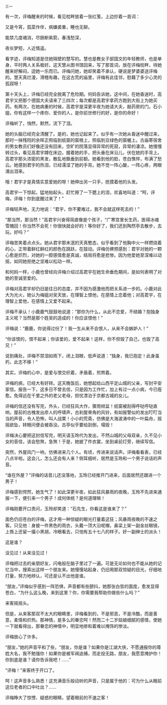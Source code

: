     三一 

   有一次，评梅醒来的时候，看见枕畔放着一张红笺，上边抄着一首词：

   又是今宵，孤菜作伴，病嫌裘重，睡也无聊。

   能禁几度魂消，尽肠断紫箭，春浅愁深，

   夜长梦短，人近情遥。

   看字迹，评梅知道是住她隔壁的慧写的。慧也是教女子部国文的年轻教师，也是单身，平时两人关系极好。这天慧从图书馆回来，写了那首词，放在评梅枕畔，待她醒来好解闷，逗她一乐而已。评梅问她，她却笑着不承认，硬说是梦婆婆送评梅的。慧天真烂漫，滑稽有趣，在这古荒的庙里，评梅有此佳邻，慰藉了多少心灵的孤寂呀！

   第十天头上，评梅已经完全脱离了危险期。何妈告诉她，这中间，在她昏迷时，高君宇又把那个德国大夫请来了三四次；每次都是高君宇拿药方跑到大街上为她买药。有两次，在她病重的时候，高君宇是深更半夜为她请大夫，敲药房的门。石小姐，你有这样一个疼你、爱你的人，是你前世修行的好，是你的命好！

   评梅听了，悄然，默然，流下了泪。

   她的头脑已经完全清醒了。是的，她也记起来了。似乎有一次她从昏迷中醒过来，那时一抹残阳的余晖正照临到纸窗的窗根上，照临到豆绿色的窗幄上。古庙寄宿舍的男女教员们好像还没有回来，空旷的院落显得异常的死寂，异常的凄凉。她慢慢转过头，看见高君宇蹲在床边，握着她的手，把头垂在床沿儿，伏在她的手背上。高君宇那头浓密的黑发，散乱地飘垂到前额。她看到他的脸，苍白憔悴，布满了愁云。她感到君宇的热泪，已经濡湿了她的手背。她不觉一阵心酸，一阵心疼，两眼涌出泪来。

   哦！君宇才是真情实意爱她的呀！她伸出另一只手，抚摸着他的头发。

   高君宇一下惊起，猛地抬起头，赶忙擦了一下腮上的泪，欢喜地叫道：“呵，评梅，评梅！你到底醒过来了！”

   评梅轻声地，无力地说：“君宇，你不要难过，我不会就这样死去的！”

   “那当然，那当然！”高君宇兴奋得简直像是个孩子，“广寒宫里长生药，医得冰魂雪魄回！你当然不会死！你很快就会好的！等你好了，我们还到陶然亭去散步，去玩，好吗？”

   评梅苦笑着点点头。她从君宇那未泯的天真憨态，似乎看到了他胸中火一样燃烧着的心，正带着鲜红鲜红的颜色在跳跃，在鼓动。评梅仿佛预感到：君宇对她的一颗心愈是炽烈，对她的一腔感情愈是真诚，结局将愈是悲惨。因为他爱她至深难以动摇，如同她拒绝之坚难以松动一样。

   和何妈一样，小鹿也曾经向评梅介绍过高君宇在她生命垂危期间，是如何表明了对她的至诚至爱的。

   评梅对高君宇却仍旧是往日的态度，并不因为感激他而把关系进一步的。小鹿对此大为光火，她认为梅姐对吴天放，在理智上恨他，在感情上恋着他；对高君宇，在理智上爱他，在感情上又爱不起来。

   评梅不承认！小鹿鹿气鼓鼓地说道：“那你为什么，从此不恋爱，不结婚？抱独身主义呢？当然是那个姓吴的造成的！你应该恨他！”

   评梅说：“鹿鹿，你说得过份了！我一生从来不会恨人，从来不会嫉妒人！”

   “你该恨的，恨不起来；你该爱的，爱不起来！这样，你不但毁了自己，也毁了高兄！”

   说到痛处，评梅不禁泪如雨下，闭上泪眼，低声说道：“独身，我已抱定！此身虽朽，此志不移！”

   其实，评梅的心中，是爱与恨交织着，矛盾着，煎熬着。

   评梅的病，已经大有好转。这天晚饭后，她想起给山西平定山城的父亲，写封平安家信。报告一下，这多日不曾去信，只是因为工作忙，加上有过一点小病，今已痊愈。免得远在千里之外的老父老母，担忧漂泊于京都古城的女儿。

   评梅的信还没有写完，外头，已经狂风大作，骤雨倾盆！纸窗被刮得呼哒呼哒直响，屋前的古槐发出疹人的呼啸声，古刹屋脊角的风铃，有如报警似的发出叮叮当当的声音，令人恐怖，叫人战栗！小小的荒斋，仿佛是大海波涛中的一叶扁舟，摇摇欲坠，转眼问便会被吞没。古亭似乎要给刮倒，塌毁！

   评梅决心要把这封信写完，明天请玉玲代为发出，不然山城的父母双亲，久不见小女的音信，该会愁煞，急煞！于是，她披了件衣裳，坐到桌前灯旁，继续写信。

   突然，外屋风门一响，仿佛进来几个人。有顷，传进来说话声。评梅看看表，已经八点半啦。这会儿，怎么还会有人来？侧耳细听，居然是玉玲和一个男子说话的声音。

   “谁在外屋？”评梅的话音儿还没落地，玉玲已经推开门进来，后面居然还跟进一个男子！

   评梅感到愕然，她生气了！如此深更半夜，如此狂风暴雨的夜晚，玉玲不先进来通报一下，便引来一个男子！成何体统？是何道理嘛！

   评梅刚要开口责问，玉玲却笑道：“石先生，你看这是谁来了？”

   面色仍旧苍白的评梅，这才用一种惊疑的眼光打量着这狂；风暴雨夜晚的不速之客。只见他：身披一件黑色的雨衣，头戴一顶大沿呢帽，鼻梁上架一副金丝眼镜，上唇上还留一撮小黑胡，冷眼看去，只怕有五十七八的样子。好一副绅士的派头！

   这是谁？

   没见过！从来没见过！

   评梅把过去的亲朋好友，闪电般在脑子里过了一遍。可是无论如何也不能从她的记忆当中，搜索出这样一个朋友来。她慢慢站起身，仍旧用那双惊疑的目光，仔细地打量，努力地辨认，可还是认不出他是谁。

   “朋友，”评梅似乎感到一阵恐惧，声音都有些颤抖，她那张白哲的面庞，愈发显得苍白，“为什么这么晚，来到这里？你，你需要我帮助你做些什么吗？”

   来客摇摇头。

   但是，从来客那双不太大的眼睛里，评梅看到的，不是邪恶，不是冷酷，而是善意，柔情和炽热。那神情，是多么的眷恋呵！然而二十二岁姑娘细腻的感情，使她一下就看得出，那眷恋的神情中，明显地掺和着难以掩饰的惨淡。

   评梅放心了许多。

   “朋友，”她的声音平和了些，“朋友，你是谁？如果你是江湖大侠，不愿通报你的尊姓大名，我不勉强你！如果你是被军阀追捕，而走投无路，朋友，我愿意掩护你！你到底是谁？请你告诉我吧！……”

   “评梅！”来客终于开口了。

   呵！这声音多么熟悉！这充满音乐般动听的声音，只是属于他的：可为什么从眼前这位老者的口中吐出？……

   评梅睁大了惊愣、疑惑的眼睛，望着眼前的不速之客！

